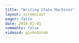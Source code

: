 ```yaml
---
title: "Writing State Machines"
layout: screencast 
pager: false
date: 2016-01-01
comments: false
videoid: gixhn4zno6
---
```

